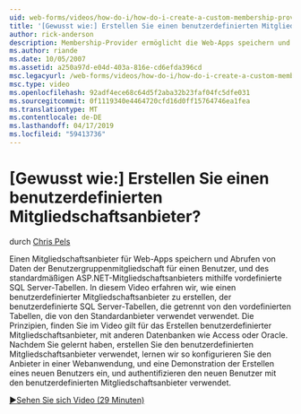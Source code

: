 ```yaml
---
uid: web-forms/videos/how-do-i/how-do-i-create-a-custom-membership-provider
title: '[Gewusst wie:] Erstellen Sie einen benutzerdefinierten Mitgliedschaftsanbieter? | Microsoft-Dokumentation'
author: rick-anderson
description: Membership-Provider ermöglicht die Web-Apps speichern und Abrufen von Daten der Benutzergruppenmitgliedschaft für einen Benutzer und der standardmäßigen ASP.NET Membership-Provider verwendet vorab definieren...
ms.author: riande
ms.date: 10/05/2007
ms.assetid: a250a97d-e04d-403a-816e-cd6efda396cd
msc.legacyurl: /web-forms/videos/how-do-i/how-do-i-create-a-custom-membership-provider
msc.type: video
ms.openlocfilehash: 92adf4ece68c64d5f2aba32b23faf04fc5dfe031
ms.sourcegitcommit: 0f1119340e4464720cfd16d0ff15764746ea1fea
ms.translationtype: MT
ms.contentlocale: de-DE
ms.lasthandoff: 04/17/2019
ms.locfileid: "59413736"
---
```

# <a name="how-do-i-create-a-custom-membership-provider"></a>[Gewusst wie:] Erstellen Sie einen benutzerdefinierten Mitgliedschaftsanbieter?

durch [Chris Pels](https://twitter.com/chrispels)

Einen Mitgliedschaftsanbieter für Web-Apps speichern und Abrufen von Daten der Benutzergruppenmitgliedschaft für einen Benutzer, und des standardmäßigen ASP.NET-Mitgliedschaftsanbieters mithilfe vordefinierte SQL Server-Tabellen. In diesem Video erfahren wir, wie einen benutzerdefinierter Mitgliedschaftsanbieter zu erstellen, der benutzerdefinierte SQL Server-Tabellen, die getrennt von den vordefinierten Tabellen, die von den Standardanbieter verwendet verwendet. Die Prinzipien, finden Sie im Video gilt für das Erstellen benutzerdefinierter Mitgliedschaftsanbieter, mit anderen Datenbanken wie Access oder Oracle. Nachdem Sie gelernt haben, erstellen Sie den benutzerdefinierten Mitgliedschaftsanbieter verwendet, lernen wir so konfigurieren Sie den Anbieter in einer Webanwendung, und eine Demonstration der Erstellen eines neuen Benutzers ein, und authentifizieren den neuen Benutzer mit den benutzerdefinierten Mitgliedschaftsanbieter verwendet.

[&#9654;Sehen Sie sich Video (29 Minuten)](https://channel9.msdn.com/Blogs/ASP-NET-Site-Videos/how-do-i-create-a-custom-membership-provider)
